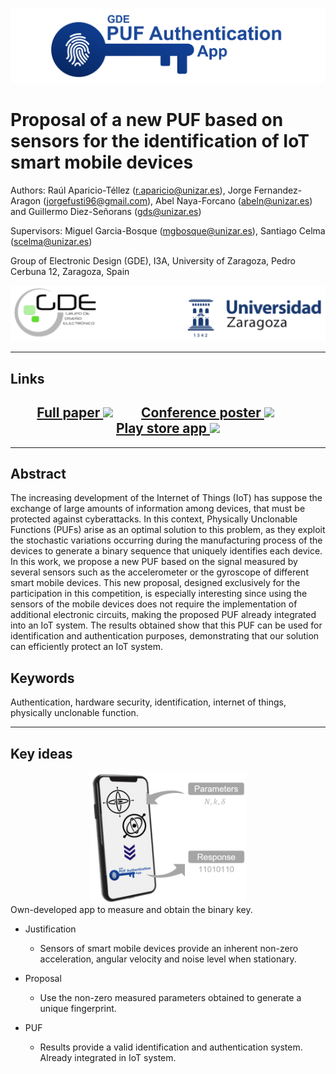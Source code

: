 ![logo](app/app/src/main/res/mipmap-hdpi/logo.png)

# Proposal of a new PUF based on sensors for the identification of IoT smart mobile devices

Authors: Raúl Aparicio-Téllez (r.aparicio@unizar.es), Jorge Fernandez-Aragon (jorgefusti96@gmail.com), Abel Naya-Forcano (abeln@unizar.es) and Guillermo Diez-Señorans (gds@unizar.es)

Supervisors: Miguel Garcia-Bosque (mgbosque@unizar.es), Santiago Celma (scelma@unizar.es)

Group of Electronic Design (GDE), I3A, University of Zaragoza, Pedro Cerbuna 12, Zaragoza, Spain

![logos](app/app/src/main/res/mipmap-hdpi/both_logos.png)

---

## Links
<center>

## [Full paper <img src="https://upload.wikimedia.org/wikipedia/commons/8/87/PDF_file_icon.svg" width="20px">](https://github.com/abeln94/GDE-puf/blob/main/2023_CSAW_Acelerometros.pdf)         [Conference poster <img src="https://upload.wikimedia.org/wikipedia/commons/8/87/PDF_file_icon.svg" width="20px">](https://github.com/abeln94/GDE-puf/blob/main/Poster_CSAW_23.pdf)         [Play store app <img src="https://upload.wikimedia.org/wikipedia/commons/f/f3/Google_Play_2012-2016_icon.svg" width="20px">](https://play.google.com/store/apps/details?id=es.unizar.gde.puf)

</center>

---

## Abstract

The increasing development of the Internet of Things (IoT) has suppose
the exchange of large amounts of information among devices, that must be protected
against cyberattacks. In this context, Physically Unclonable Functions (PUFs) arise as
an optimal solution to this problem, as they exploit the stochastic variations occurring
during the manufacturing process of the devices to generate a binary sequence that
uniquely identifies each device. In this work, we propose a new PUF based on the signal measured by several sensors such as the accelerometer or the gyroscope of different
smart mobile devices. This new proposal, designed exclusively for the participation in
this competition, is especially interesting since using the sensors of the mobile devices
does not require the implementation of additional electronic circuits, making the proposed PUF already integrated into an IoT system. The results obtained show that this
PUF can be used for identification and authentication purposes, demonstrating that our
solution can efficiently protect an IoT system.

## Keywords
Authentication, hardware security, identification, internet of things, physically unclonable function.

---

## Key ideas

<center><img src="header.png" title="PUF proposal" width="250px"/></center>
Own-developed app to measure and obtain the binary key.

- Justification
    - Sensors of smart mobile devices provide an inherent non-zero
acceleration, angular velocity and noise level when stationary.

- Proposal
    - Use the non-zero measured parameters obtained to generate a unique fingerprint.

- PUF
    - Results provide a valid identification and authentication system. Already integrated in IoT system.

